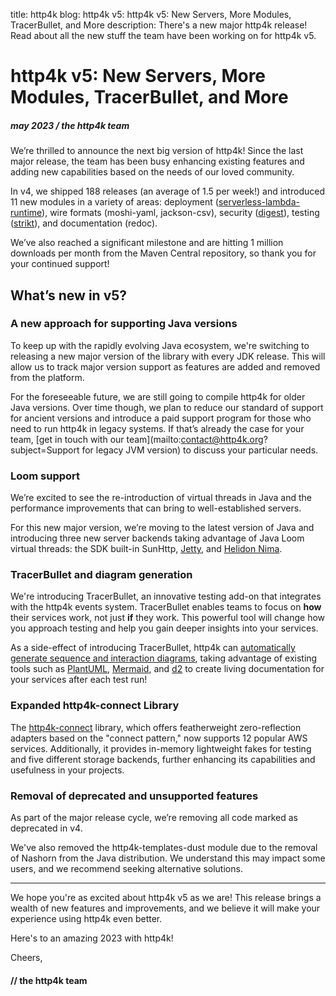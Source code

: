 title: http4k blog: http4k v5: http4k v5: New Servers, More Modules, TracerBullet, and More
description:  There's a new major http4k release! Read about all the new stuff the team have been working on for http4k v5.

#  http4k v5: New Servers, More Modules, TracerBullet, and More

##### may 2023 / the http4k team

We’re thrilled to announce the next big version of http4k! Since the last major release, the team has been busy enhancing existing features and adding new capabilities based on the needs of our loved community.

In v4, we shipped 188 releases (an average of 1.5 per week!) and introduced 11 new modules in a variety of areas: deployment ([serverless-lambda-runtime]), wire formats (moshi-yaml, jackson-csv), security ([digest]), testing ([strikt]), and documentation (redoc).

We’ve also reached a significant milestone and are hitting 1 million downloads per month from the Maven Central repository, so thank you for your continued support!

## What’s new in v5?


### A new approach for supporting Java versions

To keep up with the rapidly evolving Java ecosystem, we're switching to releasing a new major version of the library with every JDK release. This will allow us to track major version support as features are added and removed from the platform.

For the foreseeable future, we are still going to compile http4k for older Java versions. Over time though, we plan to reduce our standard of support for ancient versions and introduce a paid support program for those who need to run http4k in legacy systems. If that’s already the case for your team, [get in touch with our team](mailto:contact@http4k.org?subject=Support for legacy JVM version) to discuss your particular needs.

### Loom support

We’re excited to see the re-introduction of virtual threads in Java and the performance improvements that can bring to well-established servers.

For this new major version, we’re moving to the latest version of Java and introducing three new server backends taking advantage of Java Loom virtual threads: the SDK built-in SunHttp, [Jetty], and [Helidon Nima].

### TracerBullet and diagram generation

We're introducing TracerBullet, an innovative testing add-on that integrates with the http4k events system. TracerBullet enables teams to focus on **how** their services work, not just **if** they work. This powerful tool will change how you approach testing and help you gain deeper insights into your services.

As a side-effect of introducing TracerBullet, http4k can [automatically generate sequence and interaction diagrams](/guide/howto/self_document_systems_with_tests), taking advantage of existing tools such as [PlantUML], [Mermaid], and [d2] to create living documentation for your services after each test run!

### Expanded http4k-connect Library

The [http4k-connect] library, which offers featherweight zero-reflection adapters based on the "connect pattern," now supports 12 popular AWS services. Additionally, it provides in-memory lightweight fakes for testing and five different storage backends, further enhancing its capabilities and usefulness in your projects.

### Removal of deprecated and unsupported features

As part of the major release cycle, we’re removing all code marked as deprecated in v4.

We've also removed the http4k-templates-dust module due to the removal of Nashorn from the Java distribution. We understand this may impact some users, and we recommend seeking alternative solutions.

<hr>
We hope you're as excited about http4k v5 as we are! This release brings a wealth of new features and improvements, and we believe it will make your experience using http4k even better.

Here's to an amazing 2023 with http4k!

Cheers,

#### // the http4k team

[http4k]: https://http4k.org
[http4k-connect]: https://github.com/http4k/http4k-connect
[serverless-lambda-runtime]: /guide/tutorials/going_native_with_graal_on_aws_lambda
[digest]: /guide/reference/digest
[strikt]: /guide/reference/strikt/
[Helidon Nima]: https://helidon.io/nima
[Jetty]: https://github.com/eclipse/jetty.project/issues/8007
[PlantUML]: https://plantuml.com/
[Mermaid]: https://mermaid.live/
[d2]: https://d2lang.com/
